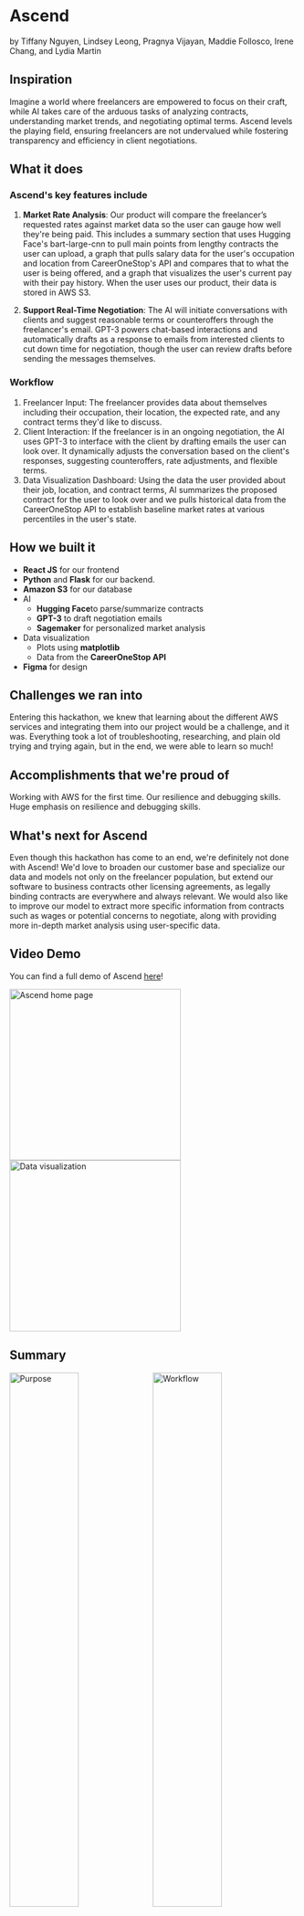 # Ascend
by Tiffany Nguyen, Lindsey Leong, Pragnya Vijayan, Maddie Follosco, Irene Chang, and Lydia Martin

## Inspiration
Imagine a world where freelancers are empowered to focus on their craft, while AI takes care of the arduous tasks of analyzing contracts, understanding market trends, and negotiating optimal terms. Ascend levels the playing field, ensuring freelancers are not undervalued while fostering transparency and efficiency in client negotiations.

## What it does
### Ascend's key features include
1. **Market Rate Analysis**: Our product will compare the freelancer’s requested rates against market data so the user can gauge how well they're being paid. This includes a summary section that uses Hugging Face's bart-large-cnn to pull main points from lengthy contracts the user can upload, a graph that pulls salary data for the user's occupation and location from CareerOneStop's API and compares that to what the user is being offered, and a graph that visualizes the user's current pay with their pay history. When the user uses our product, their data is stored in AWS S3.

2. **Support Real-Time Negotiation**: The AI will initiate conversations with clients and suggest reasonable terms or counteroffers through the freelancer's email. GPT-3 powers chat-based interactions and automatically drafts as a response to emails from interested clients to cut down time for negotiation, though the user can review drafts before sending the messages themselves.

### Workflow
1. Freelancer Input: The freelancer provides data about themselves including their occupation, their location, the expected rate, and any contract terms they'd like to discuss.
2. Client Interaction: If the freelancer is in an ongoing negotiation, the AI uses GPT-3 to interface with the client by drafting emails the user can look over. It dynamically adjusts the conversation based on the client's responses, suggesting counteroffers, rate adjustments, and flexible terms.
3. Data Visualization Dashboard: Using the data the user provided about their job, location, and contract terms, AI summarizes the proposed contract for the user to look over and we pulls historical data from the CareerOneStop API to establish baseline market rates at various percentiles in the user's state. 

## How we built it
- **React JS** for our frontend
- **Python** and **Flask** for our backend.
- **Amazon S3** for our database
- AI
  - **Hugging Face**to parse/summarize contracts
  - **GPT-3** to draft negotiation emails
  - **Sagemaker** for personalized market analysis
- Data visualization
  - Plots using **matplotlib**
  - Data from the **CareerOneStop API**
- **Figma** for design

## Challenges we ran into
Entering this hackathon, we knew that learning about the different AWS services and integrating them into our project would be a challenge, and it was. Everything took a lot of troubleshooting, researching, and plain old trying and trying again, but in the end, we were able to learn so much!

## Accomplishments that we're proud of
Working with AWS for the first time. Our resilience and debugging skills. Huge emphasis on resilience and debugging skills. 

## What's next for Ascend
Even though this hackathon has come to an end, we're definitely not done with Ascend! We'd love to broaden our customer base and specialize our data and models not only on the freelancer population, but extend our software to business contracts other licensing agreements, as legally binding contracts are everywhere and always relevant. We would also like to improve our model to extract more specific information from contracts such as wages or potential concerns to negotiate, along with providing more in-depth market analysis using user-specific data.

## Video Demo
You can find a full demo of Ascend [here](https://youtu.be/lm50RP4OufU)!

<img height="300" alt="Ascend home page" src="https://github.com/user-attachments/assets/d09e2688-3504-4edf-820d-810527be9c57">
<img height="300" alt="Data visualization" src="https://github.com/user-attachments/assets/00ff11c2-1b04-49f5-b93e-8e96e3128cb2">

## Summary
<img width="49%" alt="Purpose" src="https://github.com/user-attachments/assets/0fc62640-7cf7-461a-ad2f-57e4eeb2e511">
<img width="49%" alt="Workflow" src="https://github.com/user-attachments/assets/f2eafb58-8539-4c16-99d3-06ce5505653c">
<img width="49%" alt="Tech Stack" src="https://github.com/user-attachments/assets/e681e8b5-5afc-4ebf-b1b4-94f467459ceb">
<img width="49%" alt="Team" src="https://github.com/user-attachments/assets/0f69dbb3-c519-4de9-8a7a-480aba33708f">
